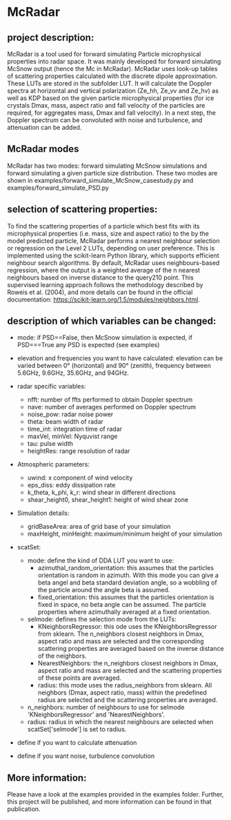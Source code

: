 # McRadar
## project description:
McRadar is a tool used for forward simulating Particle microphysical properties into radar space. It was mainly developed for forward simulating McSnow output (hence the Mc in McRadar). McRadar uses look-up tables of scattering properties calculated with the discrete dipole approximation. These LUTs are stored in the subfolder LUT. It will calculate the Doppler spectra at horizontal and vertical polarization (Ze_hh, Ze_vv and Ze_hv) as well as KDP based on the given particle microphysical properties (for ice crystals Dmax, mass, aspect ratio and fall velocity of the particles are required, for aggregates mass, Dmax and fall velocity). In a next step, the Doppler spectrum can be convoluted with noise and turbulence, and attenuation can be added. 


## McRadar modes
McRadar has two modes: forward simulating McSnow simulations and forward simulating a given particle size distribution. These two modes are shown in examples/forward_simulate_McSnow_casestudy.py and examples/forward_simulate_PSD.py

## selection of scattering properties:

To find the scattering properties of a particle which best fits with its microphysical properties (i.e. mass, size and aspect ratio) to the by the model predicted particle, McRadar performs a nearest neighbour selection or regression on the Level 2 LUTs, depending on user preference. This is implemented using the scikit-learn Python library, which supports efficient neighbour search algorithms. By default, McRadar uses neighbours-based regression, where the output is a weighted average of the n nearest neighbours based on  inverse distance to the query210 point. This supervised learning approach follows the methodology described by Roweis et al. (2004), and more details can be found in the official documentation: https://scikit-learn.org/1.5/modules/neighbors.html.

## description of which variables can be changed: 
- mode: if PSD==False, then McSnow simulation is expected, if PSD===True any PSD is expected (see examples)
- elevation and frequencies you want to have calculated: elevation can be varied between 0° (horizontal) and 90° (zenith), frequency between 5.6GHz, 9.6GHz, 35.6GHz, and 94GHz. 
- radar specific variables: 
    - nfft: number of ffts performed to obtain Doppler spectrum
    - nave: number of averages performed on Doppler spectrum
    - noise_pow: radar noise power
    - theta: beam width of radar
    - time_int: integration time of radar
    - maxVel, minVel: Nyquvist range
    - tau: pulse width
    - heightRes: range resolution of radar
- Atmospheric parameters: 
    - uwind: x component of wind velocity
    - eps_diss: eddy dissipation rate
    - k_theta, k_phi, k_r: wind shear in different directions
    - shear_height0, shear_height1: height of wind shear zone
- Simulation details:
    - gridBaseArea: area of grid base of your simulation
    - maxHeight, minHeight: maximum/minimum height of your simulation
- scatSet: 
    - mode: define the kind of DDA LUT you want to use:
        - azimuthal_random_orientation: this assumes that the particles orientation is random in azimuth. With this mode you can give a beta angel and beta standard deviation angle, so a wobbling of the particle around the angle beta is assumed.
        - fixed_orientation: this assumes that the particles orientation is fixed in space, no beta angle can be assumed. The particle properties where azimuthally averaged at a fixed orientation.
    - selmode: defines the selection mode from the LUTs:
        - KNeighborsRegressor: this ode uses the KNeighborsRegressor from sklearn. The n_neighbors closest neighbors in Dmax, aspect ratio and mass are selected and the corresponding scattering properties are averaged based on the inverse distance of the neighbors.
        - NearestNeighbors: the n_neighbors closest neighbors in Dmax, aspect ratio and mass are selected and the scattering properties of these points are averaged.
        - radius: this mode uses the radius_neighbors from sklearn. All neighbors (Dmax, aspect ratio, mass) within the predefined radius are selected and the scattering properties are averaged.
    - n_neighbors: number of neighbours to use for selmode 'KNeighborsRegressor' and 'NearestNeighbors'.
    - radius: radius in which the nearest neighbours are selected when scatSet['selmode'] is set to radius.
    
- define if you want to calculate attenuation
- define if you want noise, turbulence convolution

## More information: 
Please have a look at the examples provided in the examples folder. Further, this project will be published, and more information can be found in that publication. 